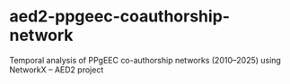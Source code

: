 # aed2-ppgeec-coauthorship-network
Temporal analysis of PPgEEC co-authorship networks (2010–2025) using NetworkX – AED2 project
